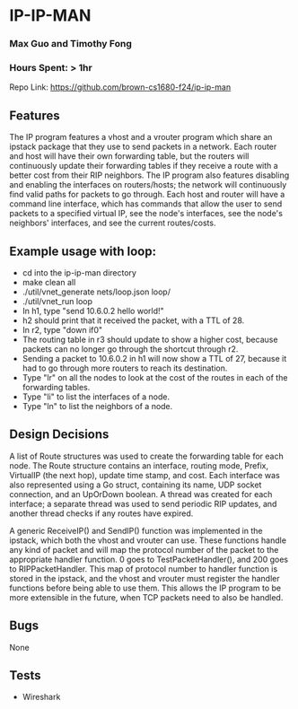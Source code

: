 # IP-IP-MAN
### Max Guo and Timothy Fong
### Hours Spent: > 1hr

Repo Link: https://github.com/brown-cs1680-f24/ip-ip-man

## Features
The IP program features a vhost and a vrouter program which share an ipstack package that they use to send packets in a network. Each router and host will have their own forwarding table, but the routers will continuously update their forwarding tables if they receive a route with a better cost from their RIP neighbors. The IP program also features disabling and enabling the interfaces on routers/hosts; the network will continuously find valid paths for packets to go through. Each host and router will have a command line interface, which has commands that allow the user to send packets to a specified virtual IP, see the node's interfaces, see the node's neighbors' interfaces, and see the current routes/costs.

## Example usage with loop:
- cd into the ip-ip-man directory
- make clean all
- ./util/vnet_generate nets/loop.json loop/
- ./util/vnet_run loop
- In h1, type "send 10.6.0.2 hello world!"
- h2 should print that it received the packet, with a TTL of 28.
- In r2, type "down if0"
- The routing table in r3 should update to show a higher cost, because packets can no longer go through the shortcut through r2.
- Sending a packet to 10.6.0.2 in h1 will now show a TTL of 27, because it had to go through more routers to reach its destination.
- Type "lr" on all the nodes to look at the cost of the routes in each of the forwarding tables.
- Type "li" to list the interfaces of a node.
- Type "ln" to list the neighbors of a node.

## Design Decisions
A list of Route structures was used to create the forwarding table for each node. The Route structure contains an interface, routing mode, Prefix, VirtualIP (the next hop), update time stamp, and cost. Each interface was also represented using a Go struct, containing its name, UDP socket connection, and an UpOrDown boolean. A thread was created for each interface; a separate thread was used to send periodic RIP updates, and another thread checks if any routes have expired.

A generic ReceiveIP() and SendIP() function was implemented in the ipstack, which both the vhost and vrouter can use. These functions handle any kind of packet and will map the protocol number of the packet to the appropriate handler function. 0 goes to TestPacketHandler(), and 200 goes to RIPPacketHandler. This map of protocol number to handler function is stored in the ipstack, and the vhost and vrouter must register the handler functions before being able to use them. This allows the IP program to be more extensible in the future, when TCP packets need to also be handled.

## Bugs
None

## Tests
- Wireshark
